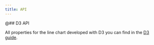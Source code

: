 ```yaml
---
title: API
---
```


@## D3 API

All properties for the line chart developed with D3 you can find in the [D3 guide](/data-display/d3-chart/d3-chart-api/#a55fce).
